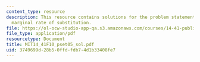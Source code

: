```yaml
---
content_type: resource
description: This resource contains solutions for the problem statements related to
  marginal rate of substitution.
file: https://ol-ocw-studio-app-qa.s3.amazonaws.com/courses/14-41-public-finance-and-public-policy-fall-2010/3749699d28b50ffdfdb74d1b33408fe7_MIT14_41F10_pset05_sol.pdf
file_type: application/pdf
resourcetype: Document
title: MIT14_41F10_pset05_sol.pdf
uid: 3749699d-28b5-0ffd-fdb7-4d1b33408fe7
---
```

